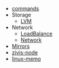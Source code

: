 * [commands](/basic-theories/commands/linux/README.md)
* Storage
    + [LVM](basic/lvm/README.md)
* Network
    + [LoadBalance](basic/load_balance.md)
    + [Network](network/README.md)
* [Mirrors](mirrors/README.md)
* [zjvis-node](other/zjvis-node.md)
* [linux-memo](other/linux-memo.md)

